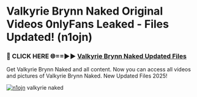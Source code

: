 # Valkyrie Brynn Naked Original Videos 0nlyFans Leaked - Files Updated! (n1ojn)

<h3>🔴 CLICK HERE 🌐==►► <a href="https://tinyurl.com/yckcrads" rel="nofollow">Valkyrie Brynn Naked Updated Files</a></h3>

Get Valkyrie Brynn Naked and all content. Now you can access all videos and pictures of Valkyrie Brynn Naked. New Updated Files 2025!

[![n1ojn](https://i.imgur.com/hpKpOFt.gif)](https://tinyurl.com/yckcrads)
valkyrie naked